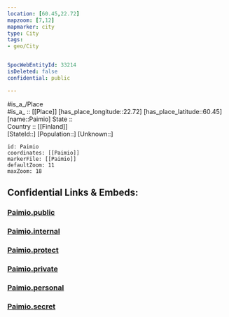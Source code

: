 ```yaml
---
location: [60.45,22.72] 
mapzoom: [7,12] 
mapmarker: city 
type: City
tags:
- geo/City


SpocWebEntityId: 33214
isDeleted: false
confidential: public

---
```

#is_a_/Place  
#is_a_ :: [[Place]] 
[has_place_longitude::22.72] 
[has_place_latitude::60.45] 
[name::Paimio] 
State ::  
Country :: [[Finland]]  
[StateId::] 
[Population::] 
[Unknown::] 


```leaflet
id: Paimio
coordinates: [[Paimio]] 
markerFile: [[Paimio]] 
defaultZoom: 11 
maxZoom: 18
```


## Confidential Links & Embeds: 

### [Paimio.public](/_public/\Earth\Continent\Europe\Europe~North\Finland\Provinces~Finland\Western_Finland\counties~Western_Finland\Finland_Proper\CityPaimio.public.md) 

### [Paimio.internal](/_internal/\Earth\Continent\Europe\Europe~North\Finland\Provinces~Finland\Western_Finland\counties~Western_Finland\Finland_Proper\CityPaimio.internal.md) 

### [Paimio.protect](/_protect/\Earth\Continent\Europe\Europe~North\Finland\Provinces~Finland\Western_Finland\counties~Western_Finland\Finland_Proper\CityPaimio.protect.md) 

### [Paimio.private](/_private/\Earth\Continent\Europe\Europe~North\Finland\Provinces~Finland\Western_Finland\counties~Western_Finland\Finland_Proper\CityPaimio.private.md) 

### [Paimio.personal](/_personal/\Earth\Continent\Europe\Europe~North\Finland\Provinces~Finland\Western_Finland\counties~Western_Finland\Finland_Proper\CityPaimio.personal.md) 

### [Paimio.secret](/_secret/\Earth\Continent\Europe\Europe~North\Finland\Provinces~Finland\Western_Finland\counties~Western_Finland\Finland_Proper\CityPaimio.secret.md)

